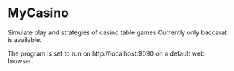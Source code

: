 # MyCasino
Simulate play and strategies of casino table games
Currently only baccarat is available.

The program is set to run on http://localhost:9090 on a default web browser. 
